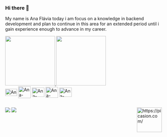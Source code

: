 ### Hi there 👋


My name is Ana Flávia today i am focus on a knowledge in backend development and plan to continue in this area for an extended period until i gain experience enough to advance in my career.

<div>
  <a href="https://github.com/AnaBern034">
  <img height="160em" src="https://github-readme-stats.vercel.app/api?username=AnaBern034&show_icons=true&theme=moltack&include_all_commits=true&count_private=true"/>  
  <img height="160em" src="https://github-readme-stats.vercel.app/api/top-langs/?username=AnaBern034&layout=compact&langs_count=16&theme=moltack"/>
  
  </a>
  </div>

 <div style="display: inline_block">
  <img align="center" alt="Ana-Kotlin" height="23" width="38" src="https://cdn.jsdelivr.net/gh/devicons/devicon/icons/kotlin/kotlin-original.svg" />
  <img align="center" alt="Ana-Docker" height="38" width="40" src="https://cdn.jsdelivr.net/gh/devicons/devicon/icons/docker/docker-original.svg" />
  <img align="center" alt="Ana-Postgresql" height="30" width="40" src="https://cdn.jsdelivr.net/gh/devicons/devicon/icons/postgresql/postgresql-original.svg" />
  <img align="center" alt="Ana-Java" height="35" width="40" src="https://cdn.jsdelivr.net/gh/devicons/devicon/icons/java/java-original.svg" />
  <img align="center" alt="Ana-Spring" height="30" width="40" src="https://cdn.jsdelivr.net/gh/devicons/devicon/icons/spring/spring-original.svg" />

 
</div>

<div> 
  
##

 <img src="https://i.picasion.com/pic92/84d8e23ae9a4a5fac358b1684ad9094d.gif" align=right width="80" height="80" border="0" alt="https://picasion.com/" />
  <a href="https://instagram.com/euuana034?igshid=OGQ5ZDc2ODk2ZA==/" target="_blank"><img src="https://img.shields.io/badge/-Instagram-%23E4405F?style=for-the-badge&logo=instagram&logoColor=white" target="_blank"></a>
  <a href="https://www.linkedin.com/in/ana-bernardes-67942127a" target="_blank"><img src="https://img.shields.io/badge/-LinkedIn-%230077B5?style=for-the-badge&logo=linkedin&logoColor=white" target="_blank"></a> 
  
</div>

